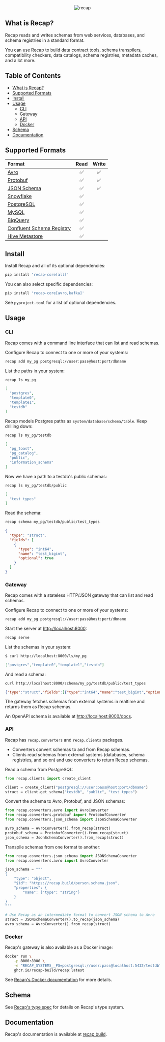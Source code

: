 <div align="center">
  <img src="https://github.com/recap-cloud/recap/blob/main/static/recap-logo.png?raw=true" alt="recap">
</div>

## What is Recap?

Recap reads and writes schemas from web services, databases, and schema registries in a standard format.

You can use Recap to build data contract tools, schema transpilers, compatibility checkers, data catalogs, schema registries, metadata caches, and a lot more.

## Table of Contents

* [What is Recap?](#what-is-recap)
* [Supported Formats](#supported-formats)
* [Install](#install)
* [Usage](#usage)
   * [CLI](#cli)
   * [Gateway](#gateway)
   * [API](#api)
   * [Docker](#docker)
* [Schema](#schema)
* [Documentation](#documentation)

## Supported Formats

| Format      | Read | Write |
| :---------- | :-: | :-: |
| [Avro](https://recap.build/docs/converters/avro/) | ✅ | ✅ |
| [Protobuf](https://recap.build/docs/converters/protobuf/) | ✅ | ✅ |
| [JSON Schema](https://recap.build/docs/converters/json-schema/) | ✅ | ✅ |
| [Snowflake](https://recap.build/docs/readers/snowflake/) | ✅ |  |
| [PostgreSQL](https://recap.build/docs/readers/postgresql/) | ✅ |  |
| [MySQL](https://recap.build/docs/readers/mysql/) | ✅ |  |
| [BigQuery](https://recap.build/docs/readers/bigquery/) | ✅ |  |
| [Confluent Schema Registry](https://recap.build/docs/readers/confluent-schema-registry/) | ✅ |  |
| [Hive Metastore](https://recap.build/docs/readers/hive-metastore/) | ✅ |  |

## Install

Install Recap and all of its optional dependencies:

```bash
pip install 'recap-core[all]'
```

You can also select specific dependencies:

```bash
pip install 'recap-core[avro,kafka]'
```

See `pyproject.toml` for a list of optional dependencies.

## Usage

### CLI

Recap comes with a command line interface that can list and read schemas.

Configure Recap to connect to one or more of your systems:

```bash
recap add my_pg postgresql://user:pass@host:port/dbname
```

List the paths in your system:

```bash
recap ls my_pg
```

```json
[
  "postgres",
  "template0",
  "template1",
  "testdb"
]
```

Recap models Postgres paths as `system/database/schema/table`. Keep drilling down:

```bash
recap ls my_pg/testdb
```

```json
[
  "pg_toast",
  "pg_catalog",
  "public",
  "information_schema"
]
```

Now we have a path to a testdb's public schemas:

```bash
recap ls my_pg/testdb/public
```

```json
[
  "test_types"
]
```

Read the schema:

```bash
recap schema my_pg/testdb/public/test_types
```

```json
{
  "type": "struct",
  "fields": [
    {
      "type": "int64",
      "name": "test_bigint",
      "optional": true
    }
  ]
}
```

### Gateway

Recap comes with a stateless HTTP/JSON gateway that can list and read schemas.

Configure Recap to connect to one or more of your systems:

```bash
recap add my_pg postgresql://user:pass@host:port/dbname
```

Start the server at [http://localhost:8000](http://localhost:8000):

```bash
recap serve
```

List the schemas in your system:

```bash
$ curl http://localhost:8000/ls/my_pg
```

```json
["postgres","template0","template1","testdb"]
```

And read a schema:

```bash
curl http://localhost:8000/schema/my_pg/testdb/public/test_types
```

```json
{"type":"struct","fields":[{"type":"int64","name":"test_bigint","optional":true}]}
```

The gateway fetches schemas from external systems in realtime and returns them as Recap schemas.

An OpenAPI schema is available at [http://localhost:8000/docs](http://localhost:8000/docs).

### API

Recap has `recap.converters` and `recap.clients` packages.

- Converters convert schemas to and from Recap schemas.
- Clients read schemas from external systems (databases, schema registries, and so on) and use converters to return Recap schemas.

Read a schema from PostgreSQL:

```python
from recap.clients import create_client

client = create_client("postgresql://user:pass@host:port/dbname")
struct = client.get_schema("testdb", "public", "test_types")
```

Convert the schema to Avro, Protobuf, and JSON schemas:

```python
from recap.converters.avro import AvroConverter
from recap.converters.protobuf import ProtobufConverter
from recap.converters.json_schema import JsonSchemaConverter

avro_schema = AvroConverter().from_recap(struct)
protobuf_schema = ProtobufConverter().from_recap(struct)
json_schema = JsonSchemaConverter().from_recap(struct)
```

Transpile schemas from one format to another:

```python
from recap.converters.json_schema import JSONSchemaConverter
from recap.converters.avro import AvroConverter

json_schema = """
{
    "type": "object",
    "$id": "https://recap.build/person.schema.json",
    "properties": {
        "name": {"type": "string"}
    }
}
"""

# Use Recap as an intermediate format to convert JSON schema to Avro
struct = JSONSchemaConverter().to_recap(json_schema)
avro_schema = AvroConverter().from_recap(struct)
```

### Docker

Recap's gateway is also available as a Docker image:

```bash
docker run \
    -p 8000:8000 \
    -e "RECAP_SYSTEMS__PG=postgresql://user:pass@localhost:5432/testdb" \
    ghcr.io/recap-build/recap:latest
```

See [Recap's Docker documentation](https://recap.build/docs/gateway/docker) for more details.

## Schema

See [Recap's type spec](https://recap.build/specs/type) for details on Recap's type system.

## Documentation

Recap's documentation is available at [recap.build](https://recap.build).
